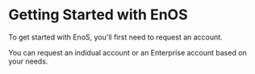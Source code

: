# Getting Started with EnOS

To get started with EnoS, you'll first need to request an account.

You can request an indidual account or an Enterprise account based on your needs.
